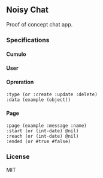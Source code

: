 
Noisy Chat
------

Proof of concept chat app.

### Specifications

#### Cumulo

#### User

#### Opreration

```cirru
:type (or :create :update :delete)
:data (example (object))
```

#### Page

```cirru
:page (example :message :name)
:start (or (int-date) @nil)
:reach (or (int-date) @nil)
:ended (or #true #false)
```

### License

MIT